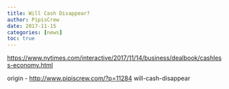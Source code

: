 ```yaml
---
title: Will Cash Disappear?
author: PipisCrew
date: 2017-11-15
categories: [news]
toc: true
---
```


https://www.nytimes.com/interactive/2017/11/14/business/dealbook/cashless-economy.html

origin - http://www.pipiscrew.com/?p=11284 will-cash-disappear